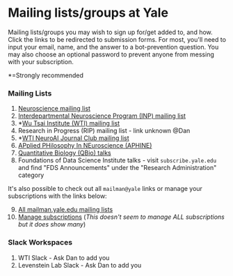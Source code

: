 # Mailing lists/groups at Yale

Mailing lists/groups you may wish to sign up for/get added to, and how. Click the links to be redirected to submission forms. For most, you'll need to input your email, name, and the answer to a bot-prevention question. You may also choose an optional password to prevent anyone from messing with your subscription.

*=Strongly recommended  

### Mailing Lists
1. [Neuroscience mailing list](https://mailman.yale.edu/mailman/listinfo/neuroscience)
2. [Interdepartmental Neuroscience Program (INP) mailing list](https://mailman.yale.edu/mailman/listinfo/inp_general)
3. *[Wu Tsai Institute (WTI) mailing list](https://mailman.yale.edu/mailman/listinfo/wti-members)
4. Research in Progress (RIP) mailing list - link unknown @Dan
5. *[WTI NeuroAI Journal Club mailing list](https://mailman.yale.edu/mailman/listinfo/wti-neuro-ai-jc)
6. [APplied PHilosophy In NEuroscience (APHINE)](https://yaleconnect.yale.edu/aphine/home/)
7. [Quantitative Biology (QBio) talks](https://mailman.yale.edu/mailman/listinfo/qbio)
8. Foundations of Data Science Institute talks - visit `subscribe.yale.edu` and find "FDS Announcements" under the "Research Administration" category


It's also possible to check out all `mailman@yale` links or manage your subscriptions with the links below:

9. [All mailman.yale.edu mailing lists](https://mailman.yale.edu/mailman/listinfo/)
10. [Manage subscriptions](https://subscribe.yale.edu/) (*This doesn't seem to manage ALL subscriptions but it does show many*)


### Slack Workspaces
1. WTI Slack - Ask Dan to add you
2. Levenstein Lab Slack - Ask Dan to add you
